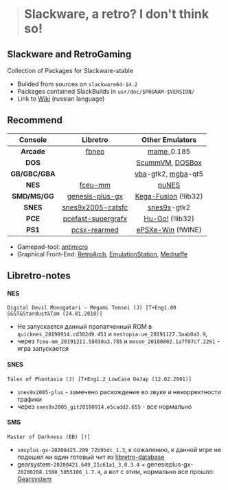 > # Slackware, a retro? I don't think so!

## Slackware and RetroGaming
Collection of Packages for Slackware-stable
* Builded from sources on `slackware64-14.2`
* Packages contained SlackBuilds in `usr/doc/$PRGNAM-$VERSION/`
* Link to [Wiki](https://github.com/slacknk/slackretro/wiki) (russian language)

## Recommend 
Console |Libretro |Other Emulators
:---:         |:---:                                                                |:---: 
**Arcade**    |[fbneo](https://github.com/libretro/FBNeo)                           |[mame](https://www.mamedev.org/)_0.185
**DOS**       |                                                                     |[ScummVM](https://www.scummvm.org/), [DOSBox](https://www.dosbox.com/)
**GB/GBC/GBA**|                                                                     |[vba](https://sourceforge.net/projects/vbam/files/)-gtk2, [mgba](https://mgba.io/)-qt5
**NES**       |[fceu-mm](https://github.com/libretro/libretro-fceumm)               |[puNES](http://forums.nesdev.com/viewtopic.php?f=3&t=6928)
**SMD/MS/GG** |[genesis-plus-gx](https://docs.libretro.com/library/genesis_plus_gx/)|[Kega-Fusion](https://www.carpeludum.com/kega-fusion/) (!lib32)
**SNES**      |[snes9x2005-catsfc](https://docs.libretro.com/library/snes9x_2005/)  |[snes9x](https://github.com/snes9xgit/snes9x)-gtk2
**PCE**       |[pcefast-supergrafx](https://github.com/libretro/beetle-supergrafx-libretro)|[Hu-Go!](https://www.zeograd.com/parse.php?src=hugof&path=0,1,) (!lib32)
**PS1**       |[pcsx-rearmed](https://docs.libretro.com/library/pcsx_rearmed/)      |[ePSXe-Win](https://www.epsxe.com/) (!WINE)

* Gamepad-tool: [antimicro](https://github.com/AntiMicro/antimicro)
* Graphical Front-End: [RetroArch](https://www.retroarch.com/), [EmulationStation](https://emulationstation.org/), [Mednaffe](https://github.com/AmatCoder/mednaffe)


## Libretro-notes
#### NES
`Digital Devil Monogatari - Megami Tensei (J) [T+Eng1.00 SGST&Stardust&Tom (24.01.2018)]`
* Не запускается данный пропатченный ROM в `quicknes_20190914.cd302d9.451` и `nestopia-ue_20191127.3aab0a3.9`,
* через `fceu-mm_20191211.58030a3.785` и `mesen_20180802.1a7f07cf.2261` - игра запускается
#### SNES
`Tales of Phantasia (J) [T+Eng1.2_LowCase DeJap (12.02.2001)]`
  * `snes9x2005-plus` - замечено расхождение во звуке и некорректности графики
  * через `snes9x2005_git20190914.e5cadd2.655` - все нормально
#### SMS
`Master of Darkness (EB) [!]`
* `smsplus-gx-20200425.209_72b9bdc_1.3`, к сожалению, к данной игре не подошел ни один готовый чит из [libretro-database](https://github.com/libretro/libretro-database/tree/master/cht/Sega%20-%20Master%20System%20-%20Mark%20III)
* gearsystem-`20200421.649_21c61a1_3.0.3.4` + genesisplus-gx-`20200208.1580_5055106_1.7.4`, а вот с этим, нормально все прошло: [Gearsystem](https://github.com/drhelius/Gearsystem)
